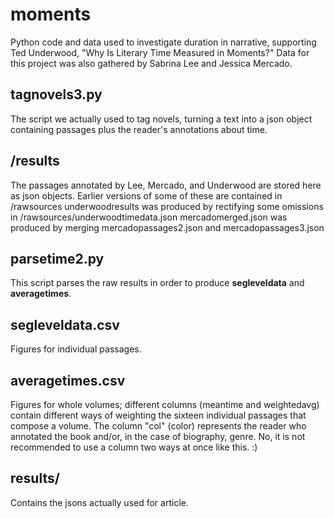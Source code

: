 moments
=======

Python code and data used to investigate duration in narrative, supporting Ted Underwood, "Why Is Literary Time Measured in Moments?" Data for this project was also gathered by Sabrina Lee and Jessica Mercado.

tagnovels3.py
-------------
The script we actually used to tag novels, turning a text into a json object containing passages plus the reader's annotations about time.

/results
---------
The passages annotated by Lee, Mercado, and Underwood are stored here as json objects.
Earlier versions of some of these are contained in /rawsources
underwoodresults was produced by rectifying some omissions in /rawsources/underwoodtimedata.json
mercadomerged.json was produced by merging mercadopassages2.json and mercadopassages3.json

parsetime2.py
------------
This script parses the raw results in order to produce **segleveldata** and **averagetimes**.

segleveldata.csv
----------------
Figures for individual passages.

averagetimes.csv
----------------
Figures for whole volumes; different columns (meantime and weightedavg) contain different ways of weighting the sixteen individual passages that compose a volume. The column "col" (color) represents the reader who annotated the book and/or, in the case of biography, genre. No, it is not recommended to use a column two ways at once like this. :) 

results/
--------
Contains the jsons actually used for article.
